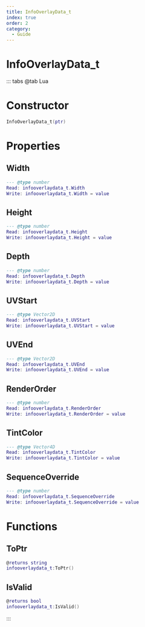 ```yaml
---
title: InfoOverlayData_t
index: true
order: 2
category:
  - Guide
---
```


# InfoOverlayData_t

::: tabs
@tab Lua
# Constructor
```lua
InfoOverlayData_t(ptr)
```
# Properties
## Width 
```lua
--- @type number
Read: infooverlaydata_t.Width
Write: infooverlaydata_t.Width = value
```
## Height 
```lua
--- @type number
Read: infooverlaydata_t.Height
Write: infooverlaydata_t.Height = value
```
## Depth 
```lua
--- @type number
Read: infooverlaydata_t.Depth
Write: infooverlaydata_t.Depth = value
```
## UVStart 
```lua
--- @type Vector2D
Read: infooverlaydata_t.UVStart
Write: infooverlaydata_t.UVStart = value
```
## UVEnd 
```lua
--- @type Vector2D
Read: infooverlaydata_t.UVEnd
Write: infooverlaydata_t.UVEnd = value
```
## RenderOrder 
```lua
--- @type number
Read: infooverlaydata_t.RenderOrder
Write: infooverlaydata_t.RenderOrder = value
```
## TintColor 
```lua
--- @type Vector4D
Read: infooverlaydata_t.TintColor
Write: infooverlaydata_t.TintColor = value
```
## SequenceOverride 
```lua
--- @type number
Read: infooverlaydata_t.SequenceOverride
Write: infooverlaydata_t.SequenceOverride = value
```
# Functions
## ToPtr
```lua
@returns string
infooverlaydata_t:ToPtr()
```
## IsValid
```lua
@returns bool
infooverlaydata_t:IsValid()
```

:::